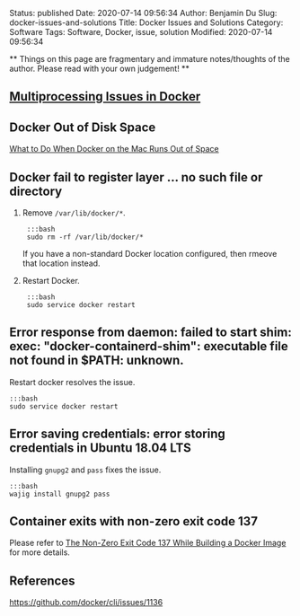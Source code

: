 Status: published
Date: 2020-07-14 09:56:34
Author: Benjamin Du
Slug: docker-issues-and-solutions
Title: Docker Issues and Solutions
Category: Software
Tags: Software, Docker, issue, solution
Modified: 2020-07-14 09:56:34

**
Things on this page are fragmentary and immature notes/thoughts of the author.
Please read with your own judgement!
**

## [Multiprocessing Issues in Docker](http://www.legendu.net/misc/blog/multiprocessing-issues-in-docker/)

## Docker Out of Disk Space

[What to Do When Docker on the Mac Runs Out of Space](https://rmoff.net/post/what-to-do-when-docker-runs-out-of-space/)

## Docker fail to register layer  ... no such file or directory

1. Remove `/var/lib/docker/*`.

        :::bash
        sudo rm -rf /var/lib/docker/*

    If you have a non-standard Docker location configured,
    then rmeove that location instead.

2. Restart Docker.

        :::bash
        sudo service docker restart

## Error response from daemon: failed to start shim: exec: "docker-containerd-shim": executable file not found in $PATH: unknown.

Restart docker resolves the issue.

    :::bash
    sudo service docker restart

## Error saving credentials: error storing credentials in Ubuntu 18.04 LTS

Installing `gnupg2` and `pass` fixes the issue.

    :::bash
    wajig install gnupg2 pass

## Container exits with non-zero exit code 137

Please refer to
[The Non-Zero Exit Code 137 While Building a Docker Image](http://www.legendu.net/misc/blog/the-non-zero-exit-code-137-while-building-a-docker-image/)
for more details.

## References

https://github.com/docker/cli/issues/1136
